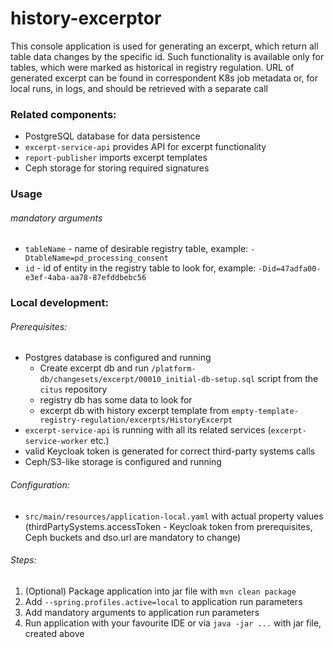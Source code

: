 # history-excerptor

This console application is used for generating an excerpt, which return all table data changes by the specific id.
Such functionality is available only for tables, which were marked as historical in registry regulation.
URL of generated excerpt can be found in correspondent K8s job metadata or, for local runs, in logs, and should be retrieved with a separate call

### Related components:

* PostgreSQL database for data persistence
* `excerpt-service-api` provides API for excerpt functionality
* `report-publisher` imports excerpt templates
* Ceph storage for storing required signatures

### Usage
###### mandatory arguments
* `tableName` - name of desirable registry table, example: `-DtableName=pd_processing_consent`
* `id` - id of entity in the registry table to look for, example: `-Did=47adfa00-e3ef-4aba-aa78-87efddbebc56`

### Local development:
###### Prerequisites:

* Postgres database is configured and running
  * Create excerpt db and run `/platform-db/changesets/excerpt/00010_initial-db-setup.sql` script from the `citus` repository
  * registry db has some data to look for
  * excerpt db with history excerpt template from `empty-template-registry-regulation/excerpts/HistoryExcerpt`
* `excerpt-service-api` is running with all its related services (`excerpt-service-worker` etc.)
* valid Keycloak token is generated for correct third-party systems calls
* Ceph/S3-like storage is configured and running

###### Configuration:
* `src/main/resources/application-local.yaml` with actual property values (thirdPartySystems.accessToken - Keycloak token from prerequisites, Ceph buckets and dso.url are mandatory to change)

###### Steps:

1. (Optional) Package application into jar file with `mvn clean package`
1. Add `--spring.profiles.active=local` to application run parameters
1. Add mandatory arguments to application run parameters
1. Run application with your favourite IDE or via `java -jar ...` with jar file, created above

